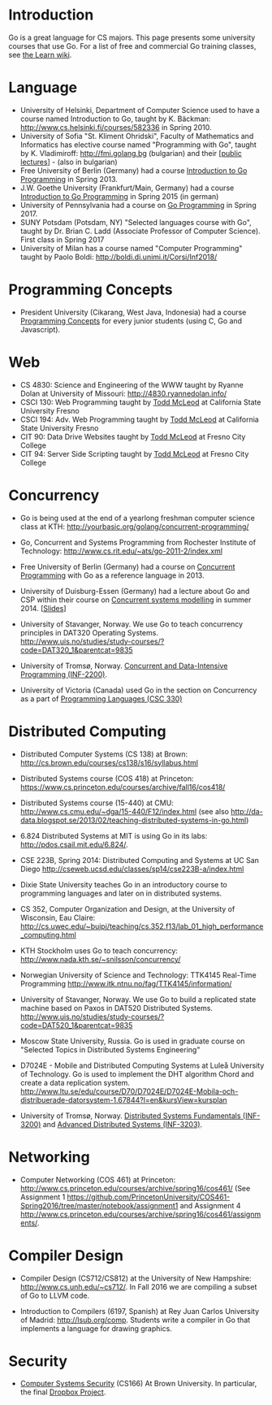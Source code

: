 # Introduction

Go is a great language for CS majors. This page presents some university courses that use Go. For a list of free and commercial Go training classes, see [the Learn wiki](Learn.md).

# Language

  * University of Helsinki, Department of Computer Science used to have a course named Introduction to Go, taught by K. Bäckman: http://www.cs.helsinki.fi/courses/582336 in Spring 2010.
  * University of Sofia "St. Kliment Ohridski", Faculty of Mathematics and Informatics has elective course named "Programming with Go", taught by K. Vladimiroff: http://fmi.golang.bg (bulgarian) and their [[public lectures](https://github.com/fmi/go-lectures)] - (also in bulgarian)
  * Free University of Berlin (Germany) had a course [Introduction to Go Programming](http://w3.inf.fu-berlin.de/lehre/WS12/go/) in Spring 2013.
  * J.W. Goethe University (Frankfurt/Main, Germany) had a course [Introduction to Go Programming](http://www.sepl.informatik.uni-frankfurt.de/2014-ws/b-ps2/index.de.html) in Spring 2015 (in german)
  * University of Pennsylvania had a course on [Go Programming](https://www.seas.upenn.edu/~cis193/) in Spring 2017.
  * SUNY Potsdam (Potsdam, NY) "Selected languages course with Go", taught by Dr. Brian C. Ladd (Associate Professor of Computer Science). First class in Spring 2017
  * University of Milan has a course named "Computer Programming" taught by Paolo Boldi: http://boldi.di.unimi.it/Corsi/Inf2018/ 

# Programming Concepts

   * President University (Cikarang, West Java, Indonesia) had a course [Programming Concepts](http://president.ac.id/study/undergraduate/school-of-computer-science/information-technology) for every junior students (using C, Go and Javascript).

# Web

  * CS 4830: Science and Engineering of the WWW taught by Ryanne Dolan at University of Missouri: http://4830.ryannedolan.info/
  * CSCI 130: Web Programming taught by [Todd McLeod](https://www.udemy.com/user/toddmcleod/) at California State University Fresno
  * CSCI 194: Adv. Web Programming taught by [Todd McLeod](https://www.udemy.com/user/toddmcleod/) at California State University Fresno
  * CIT 90: Data Drive Websites taught by [Todd McLeod](https://www.udemy.com/user/toddmcleod/) at Fresno City College
  * CIT 94: Server Side Scripting taught by [Todd McLeod](https://www.udemy.com/user/toddmcleod/) at Fresno City College

# Concurrency

  * Go is being used at the end of a yearlong freshman computer science class at KTH: http://yourbasic.org/golang/concurrent-programming/

  * Go, Concurrent and Systems Programming from Rochester Institute of Technology: http://www.cs.rit.edu/~ats/go-2011-2/index.xml

  * Free University of Berlin (Germany) had a course on [Concurrent Programming](http://w3.inf.fu-berlin.de/lehre/SS13/alp4/) with Go as a reference language in 2013.

  * University of Duisburg-Essen (Germany) had a lecture about Go and CSP within their course on [Concurrent systems modelling](http://www.ti.inf.uni-due.de/teaching/ss2014/mod_ns/) in summer 2014. [[Slides](http://www.ti.inf.uni-due.de/fileadmin/public/teaching/mod_ns/folien/SS2014/google-go-2x2.pdf)]

  * University of Stavanger, Norway. We use Go to teach concurrency principles in DAT320 Operating Systems. http://www.uis.no/studies/study-courses/?code=DAT320_1&parentcat=9835

  * University of Tromsø, Norway. [Concurrent and Data-Intensive Programming (INF-2200)](https://uit-inf-2202-f16.github.io/). 

  * University of Victoria (Canada) used Go in the section on Concurrency as a part of [Programming Languages (CSC 330)](https://heat.csc.uvic.ca/coview/course/2017091/CSC330)

# Distributed Computing

  * Distributed Computer Systems (CS 138) at Brown: http://cs.brown.edu/courses/cs138/s16/syllabus.html

  * Distributed Systems course (COS 418) at Princeton: https://www.cs.princeton.edu/courses/archive/fall16/cos418/

  * Distributed Systems course (15-440) at CMU: http://www.cs.cmu.edu/~dga/15-440/F12/index.html (see also http://da-data.blogspot.se/2013/02/teaching-distributed-systems-in-go.html)

  * 6.824 Distributed Systems at MIT is using Go in its labs: http://pdos.csail.mit.edu/6.824/.

  * CSE 223B, Spring 2014: Distributed Computing and Systems at UC San Diego http://cseweb.ucsd.edu/classes/sp14/cse223B-a/index.html

  * Dixie State University teaches Go in an introductory course to programming languages and later on in distributed systems.

  * CS 352, Computer Organization and Design, at the University of Wisconsin, Eau Claire: http://cs.uwec.edu/~buipj/teaching/cs.352.f13/lab_01_high_performance_computing.html

  * KTH Stockholm uses Go to teach concurrency: http://www.nada.kth.se/~snilsson/concurrency/

  * Norwegian University of Science and Technology: TTK4145 Real-Time Programming http://www.itk.ntnu.no/fag/TTK4145/information/

  * University of Stavanger, Norway. We use Go to build a replicated state machine based on Paxos in DAT520 Distributed Systems. http://www.uis.no/studies/study-courses/?code=DAT520_1&parentcat=9835

  * Moscow State University, Russia. Go is used in graduate course on "Selected Topics in Distributed Systems Engineering"

  * D7024E - Mobile and Distributed Computing Systems at Luleå University of Technology. Go is used to implement the DHT algorithm Chord and create a data replication system. http://www.ltu.se/edu/course/D70/D7024E/D7024E-Mobila-och-distribuerade-datorsystem-1.67844?l=en&kursView=kursplan

  * University of Tromsø, Norway. [Distributed Systems Fundamentals (INF-3200)](https://uit.no/education/courses/course?p_document_id=291961) and [Advanced Distributed Systems (INF-3203)](https://uit.no/education/courses/course?p_document_id=292883). 

# Networking

  * Computer Networking (COS 461) at Princeton: http://www.cs.princeton.edu/courses/archive/spring16/cos461/  (See Assignment 1 https://github.com/PrincetonUniversity/COS461-Spring2016/tree/master/notebook/assignment1 and Assignment 4 http://www.cs.princeton.edu/courses/archive/spring16/cos461/assignments/.

# Compiler Design

  * Compiler Design (CS712/CS812) at the University of New Hampshire: http://www.cs.unh.edu/~cs712/. In Fall 2016 we are compiling a subset of Go to LLVM code.

  * Introduction to Compilers (6197, Spanish) at Rey Juan Carlos University of Madrid: http://lsub.org/comp. Students write a compiler in Go that implements a language for drawing graphics.

# Security

  * [Computer Systems Security](https://cs.brown.edu/courses/cs166/) (CS166) At Brown University. In particular, the final [Dropbox Project](https://cs.brown.edu/courses/cs166/files/assignments/dropbox.pdf).
